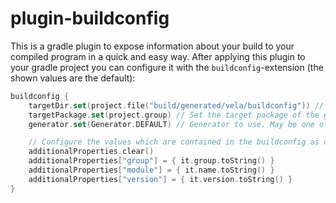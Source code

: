 # plugin-buildconfig

This is a gradle plugin to expose information about your build to your compiled program in a quick and easy way.
After applying this plugin to your gradle project you can configure it with the `buildconfig`-extension (the shown values are the default):

````kotlin
buildconfig {
    targetDir.set(project.file("build/generated/vela/buildconfig")) // Adapt the directory where the sources are generated
    targetPackage.set(project.group) // Set the target package of the generated sources
    generator.set(Generator.DEFAULT) // Generator to use. May be one of [JAVA, KOTLIN, DEFAULT]

    // Configure the values which are contained in the buildconfig as constants.
    additionalProperties.clear()
    additionalProperties["group"] = { it.group.toString() }
    additionalProperties["module"] = { it.name.toString() }
    additionalProperties["version"] = { it.version.toString() }
}
````
